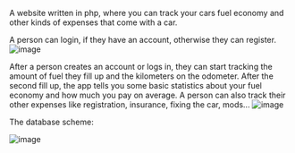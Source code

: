 A website written in php, where you can track your cars fuel economy and other kinds of expenses that come with a car.

A person can login, if they have an account, otherwise they can register.
![image](https://github.com/zanpicman/ST-naloga3/assets/96843213/7d3c27af-5ec9-43d5-a32b-f66644607b7a)

After a person creates an account or logs in, they can start tracking the amount of fuel they fill up and the kilometers on the odometer. After the second fill up, the app tells you some basic statistics about your fuel economy and how much you pay on average.
A person can also track their other expenses like registration, insurance, fixing the car, mods...
![image](https://github.com/zanpicman/ST-naloga3/assets/96843213/a26efb64-f903-4acd-bfa2-70e22659fe3d)



The database scheme:

![image](https://github.com/zanpicman/ST-naloga3/assets/96843213/1a5c8676-7dd7-401a-91c3-192876d2c673)

